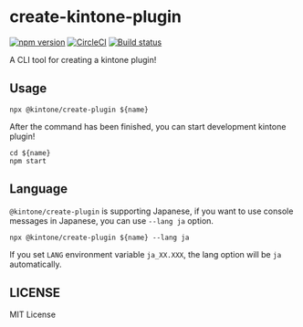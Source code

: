 # create-kintone-plugin

[![npm version](https://badge.fury.io/js/%40kintone%2Fcreate-plugin.svg)](https://badge.fury.io/js/%40kintone%2Fcreate-plugin)
[![CircleCI](https://circleci.com/gh/kintone/create-plugin.svg?style=shield)](https://circleci.com/gh/kintone/create-plugin)
[![Build status](https://ci.appveyor.com/api/projects/status/emvyvmk1vd4rwbef?svg=true)](https://ci.appveyor.com/project/koba04/create-kintone-plugin)

A CLI tool for creating a kintone plugin!

## Usage

```
npx @kintone/create-plugin ${name}
```

After the command has been finished, you can start development kintone plugin!

```
cd ${name}
npm start
```

## Language

`@kintone/create-plugin` is supporting Japanese,
if you want to use console messages in Japanese, you can use `--lang ja` option.

```
npx @kintone/create-plugin ${name} --lang ja
```

If you set `LANG` environment variable `ja_XX.XXX`, the lang option will be `ja` automatically.

## LICENSE

MIT License
